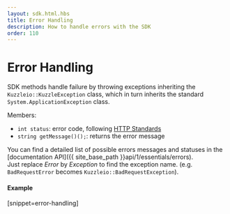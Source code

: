 ```yaml
---
layout: sdk.html.hbs
title: Error Handling
description: How to handle errors with the SDK
order: 110
---
```


# Error Handling

SDK methods handle failure by throwing exceptions inheriting the `Kuzzleio::KuzzleException` class, which in turn inherits the standard `System.ApplicationException` class.

Members:
* `int status`: error code, following [HTTP Standards](https://en.wikipedia.org/wiki/List_of_HTTP_status_codes)
* `string getMessage()();`: returns the error message

You can find a detailed list of possible errors messages and statuses in the [documentation API]({{ site_base_path }}api/1/essentials/errors).  
Just replace *Error* by *Exception* to find the exception name. (e.g. `BadRequestError` becomes `Kuzzleio::BadRequestException`).

#### Example
[snippet=error-handling]
